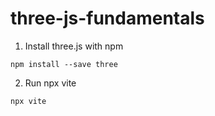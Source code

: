 # three-js-fundamentals

1. Install three.js with npm

```npm install --save three```

2. Run npx vite

```npx vite```